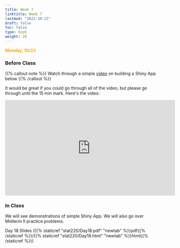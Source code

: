 ```yaml
---
title: Week 7 
linktitle: Week 7
lastmod: "2022-10-22"
draft: false  
toc: false  
type: book  
weight: 20
---
```



<span style="color:orange">**Monday, 10/23**</span>

### Before Class

{{% callout note %}}
Watch through a simple [video](https://youtu.be/Fg-Ha44i1IM) on building a Shiny App below {{% /callout %}}

It would be great if you could go through all of the video, but please go through until the 15 min mark. Here's the video:

<iframe width="560" height="315" src="https://www.youtube.com/embed/Fg-Ha44i1IM?start=36" title="YouTube video player" frameborder="0" allow="accelerometer; autoplay; clipboard-write; encrypted-media; gyroscope; picture-in-picture" allowfullscreen></iframe>

### In Class

We will see demonstrations of simple Shiny App. We will also go over Midterm II practice problems. 



Day 18 Slides ({{% staticref "stat220/Day18.pdf" "newtab" %}}pdf{{% /staticref %}}/{{% staticref "stat220/Day18.html" "newtab" %}}html{{% /staticref %}})